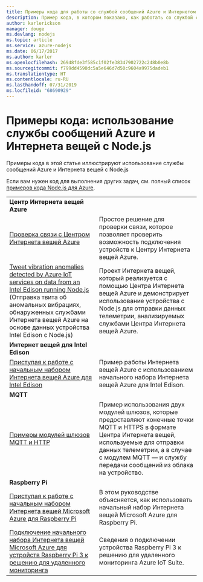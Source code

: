 ```yaml
---
title: Примеры кода для работы со службой сообщений Azure и Интернетом вещей с помощью Node.js
description: Пример кода, в котором показано, как работать со службой сообщений Azure и Интернетом вещей с помощью Node.js.
author: karlerickson
manager: douge
ms.devlang: nodejs
ms.topic: article
ms.service: azure-nodejs
ms.date: 06/17/2017
ms.author: karler
ms.openlocfilehash: 26948fde3f585c1f02fe38347902722c248b0e8b
ms.sourcegitcommit: f799dd4590dc5a5e646d7d50c9604a9975dadeb1
ms.translationtype: HT
ms.contentlocale: ru-RU
ms.lasthandoff: 07/31/2019
ms.locfileid: "68690929"
---
```

# <a name="sample-code-for-using-azure-messaging-and-iot-with-nodejs"></a>Примеры кода: использование службы сообщений Azure и Интернета вещей с Node.js

Примеры кода в этой статье иллюстрируют использование службы сообщений Azure и Интернета вещей с Node.js

Если вам нужен код для выполнения других задач, см. полный список [примеров кода Node.js для Azure](https://azure.microsoft.com/resources/samples/?term=nodejs).

| | |
|---|---|
| **Центр Интернета вещей Azure** ||
| [Проверка связи с Центром Интернета вещей Azure](https://github.com/Azure-Samples/iot-hub-node-ping) | Простое решение для проверки связи, которое позволяет проверить возможность подключения устройств к Центру Интернета вещей Azure. |
| [Tweet vibration anomalies detected by Azure IoT services on data from an Intel Edison running Node.js](https://azure.microsoft.com/resources/samples/iot-hub-nodejs-intel-edison-vibration-anomaly-detection/) (Отправка твита об аномальных вибрациях, обнаруженных службами Интернета вещей Azure на основе данных устройства Intel Edison с Node.js) | Проект Интернета вещей, который реализуется с помощью Центра Интернета вещей Azure и демонстрирует использование устройства с Node.js для отправки данных телеметрии, анализируемых службами Центра Интернета вещей Azure. |
| **Интернет вещей для Intel Edison** ||
| [Приступая к работе с начальным набором Интернета вещей Azure для Intel Edison](https://github.com/Azure-Samples/iot-hub-node-intel-edison-getstartedkit) | Пример работы Интернета вещей Azure с использованием начального набора Интернета вещей Azure для Intel Edison. |
| **MQTT** ||
| [Примеры модулей шлюзов MQTT и HTTP](https://github.com/Azure-Samples/iot-gateway-mqtt-http) | Пример использования двух модулей шлюзов, которые предоставляют конечные точки MQTT и HTTPS в формате Центра Интернета вещей, используемые для отправки данных телеметрии, а в случае с модулем MQTT — и службу передачи сообщений из облака на устройство. |
| **Raspberry Pi** ||
| [Приступая к работе с начальным набором Интернета вещей Microsoft Azure для Raspberry Pi](https://github.com/Azure-Samples/iot-hub-node-raspberrypi-getting-started) | В этом руководстве объясняется, как использовать начальный набор Интернета вещей Microsoft Azure для Raspberry Pi. |
| [Подключение начального набора Интернета вещей Microsoft Azure для устройств Raspberry Pi 3 к решению для удаленного мониторинга](https://azure.microsoft.com/resources/samples/iot-remote-monitoring-node-raspberrypi-getstartedkit/) | Сведения о подключении устройства Raspberry Pi 3 к решению для удаленного мониторинга Azure IoT Suite. |
